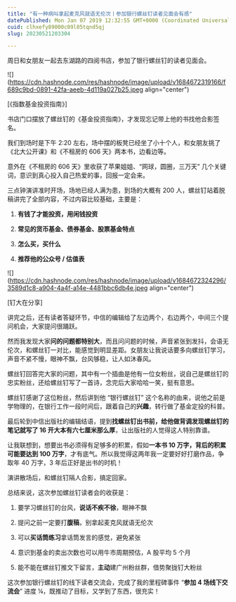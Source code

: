 ```yaml
---
title: "有一种病叫拿起麦克风就语无伦次丨参加银行螺丝钉读者见面会有感"
datePublished: Mon Jan 07 2019 12:32:55 GMT+0000 (Coordinated Universal Time)
cuid: clhxefy89000c09l05tqnd5qj
slug: 20230521203304

---
```


周日和女朋友一起去东湖路的四阅书店，参加了银行螺丝钉的读者见面会。

![](https://cdn.hashnode.com/res/hashnode/image/upload/v1684672319166/f689c9bd-0891-42fa-aeeb-4d119a027b25.jpeg align="center")

\[《指数基金投资指南》\]

书店门口摆放了螺丝钉的《基金投资指南》，才发现忘记带上他的书找他合影签名。

我们到场时是下午 2:20 左右，场中摆的板凳已经坐了小十个人，和女朋友挑了《北大公开课》和《不租房的 606 天》两本书，边看边等。

意外在《不租房的 606 天》里收获了苹果姐姐、“网球，圆圈，三万天” 几个关键词，意识到真心投入自己热爱的事，回报一定会来。

三点钟演讲准时开场，场地已经人满为患，到场的大概有 200 人，螺丝钉站着脱稿讲完了全部内容，不过内容比较基础，主要是：

1. **有钱了才能投资，用闲钱投资**
    
2. **常见的货币基金、债券基金、股票基金特点**
    
3. **怎么买，买什么**
    
4. **推荐他的公众号 / 估值表**
    

![](https://cdn.hashnode.com/res/hashnode/image/upload/v1684672324296/3589d1c8-a904-4a4f-a14e-4481bbc6db4e.jpeg align="center")

\[钉大在分享\]

讲完之后，还有读者答疑环节，中信的编辑给了左边两个，右边两个，中间三个提问机会，大家提问很踊跃。

然而我发现大家**问的问题都特别大**，而且问问题的时候，声音紧张到发抖，会语无伦次，和螺丝钉一对比，能感觉到明显差距。女朋友让我说话要多向螺丝钉学习，声音不紧不慢，眼神不飘，台风够稳，让人如沐春风。

螺丝钉回答完大家的问题，其中有一个插曲是他有一位女粉丝，说自己是螺丝钉的忠实粉丝，还给螺丝钉写了一首诗，念完后大家哈哈一笑，挺有意思。

螺丝钉感谢了这位粉丝，然后讲到他 “银行螺丝钉” 这个名称的由来，说他之前是学物理的，在银行工作一段时间后，跟着自己的**兴趣**，转行做了基金定投的科普。

最后轮到中信出版社的编辑结语，提到**找螺丝钉出书前，给他做背调发现螺丝钉的笔记就写了 16 开大本有六七厘米那么厚**，让出版社的人觉得这人特别靠谱。

让我联想到，想要出书必须得有足够多的积累，假如**一本书 10 万字，背后的积累可能要达到 100 万字**，才有底气。所以我觉得这两年我一定要好好打磨作品，争取年 40 万字，3 年后正好是出书的时机！

演讲散场后，和螺丝钉隔人合影，搞定回家。

总结来说，这次参加螺丝钉读者会的收获是：

1. 要学习螺丝钉的台风，**说话不疾不徐**，眼神不飘
    
2. 提问之前一定要打**腹稿**，别拿起麦克风就语无伦次
    
3. 可以**买话筒练习**拿话筒发言的感觉，避免紧张
    
4. 意识到基金的卖出次数也可以用牛市周期预估，A 股平均 5 个月
    
5. 能不能在螺丝钉推文下留言，**主动**建广州粉丝群，借势聚拢钉大粉丝
    

这次参加银行螺丝钉的线下读者交流会，完成了我的里程碑事件 “**参加 4 场线下交流会**” 进度 ¼，既推动了目标，又学到了东西，很充实！